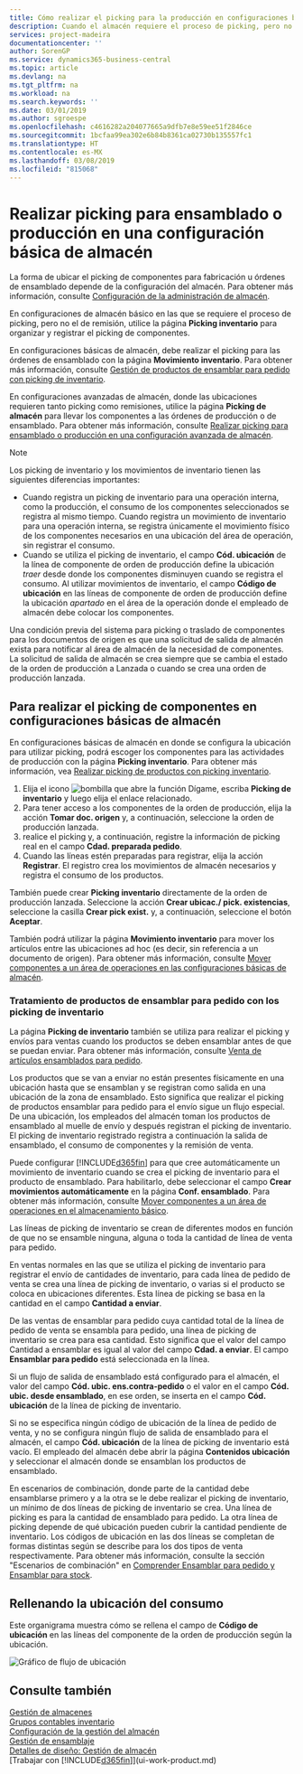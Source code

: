 ```yaml
---
title: Cómo realizar el picking para la producción en configuraciones básicas de almacén | Microsoft Docs
description: Cuando el almacén requiere el proceso de picking, pero no el proceso de remisión, utilice la página **Picking inventario** para organizar y registrar el picking de componentes.
services: project-madeira
documentationcenter: ''
author: SorenGP
ms.service: dynamics365-business-central
ms.topic: article
ms.devlang: na
ms.tgt_pltfrm: na
ms.workload: na
ms.search.keywords: ''
ms.date: 03/01/2019
ms.author: sgroespe
ms.openlocfilehash: c4616282a204077665a9dfb7e8e59ee51f2846ce
ms.sourcegitcommit: 1bcfaa99ea302e6b84b8361ca02730b135557fc1
ms.translationtype: HT
ms.contentlocale: es-MX
ms.lasthandoff: 03/08/2019
ms.locfileid: "815068"
---
```

# <a name="pick-for-production-or-assembly-in-basic-warehouse-configurations"></a>Realizar picking para ensamblado o producción en una configuración básica de almacén
La forma de ubicar el picking de componentes para fabricación u órdenes de ensamblado depende de la configuración del almacén. Para obtener más información, consulte [Configuración de la administración de almacén](warehouse-setup-warehouse.md).

En configuraciones de almacén básico en las que se requiere el proceso de picking, pero no el de remisión, utilice la página **Picking inventario** para organizar y registrar el picking de componentes.  

En configuraciones básicas de almacén, debe realizar el picking para las órdenes de ensamblado con la página **Movimiento inventario**. Para obtener más información, consulte [Gestión de productos de ensamblar para pedido con picking de inventario](warehouse-how-to-pick-for-production.md#handling-assemble-to-order-items-with-inventory-picks).  

En configuraciones avanzadas de almacén, donde las ubicaciones requieren tanto picking como remisiones, utilice la página **Picking de almacén** para llevar los componentes a las órdenes de producción o de ensamblado. Para obtener más información, consulte [Realizar picking para ensamblado o producción en una configuración avanzada de almacén](warehouse-how-to-pick-for-internal-operations-in-advanced-warehousing.md).

> [!NOTE]  
>  Los picking de inventario y los movimientos de inventario tienen las siguientes diferencias importantes:  
>   
>  -   Cuando registra un picking de inventario para una operación interna, como la producción, el consumo de los componentes seleccionados se registra al mismo tiempo. Cuando registra un movimiento de inventario para una operación interna, se registra únicamente el movimiento físico de los componentes necesarios en una ubicación del área de operación, sin registrar el consumo.  
> -   Cuando se utiliza el picking de inventario, el campo **Cód. ubicación** de la línea de componente de orden de producción define la ubicación *traer* desde donde los componentes disminuyen cuando se registra el consumo. Al utilizar movimientos de inventario, el campo **Código de ubicación** en las líneas de componente de orden de producción define la ubicación *apartado* en el área de la operación donde el empleado de almacén debe colocar los componentes.  

Una condición previa del sistema para picking o traslado de componentes para los documentos de origen es que una solicitud de salida de almacén exista para notificar al área de almacén de la necesidad de componentes. La solicitud de salida de almacén se crea siempre que se cambia el estado de la orden de producción a Lanzada o cuando se crea una orden de producción lanzada.  

## <a name="to-pick-components-in-basic-warehouse-configurations"></a>Para realizar el picking de componentes en configuraciones básicas de almacén
En configuraciones básicas de almacén en donde se configura la ubicación para utilizar picking, podrá escoger los componentes para las actividades de producción con la página **Picking inventario**. Para obtener más información, vea [Realizar picking de productos con picking inventario](warehouse-how-to-pick-items-with-inventory-picks.md).

1.  Elija el icono ![bombilla que abre la función Dígame](media/ui-search/search_small.png "Dígame que desea hacer"), escriba **Picking de inventario** y luego elija el enlace relacionado.  
2.  Para tener acceso a los componentes de la orden de producción, elija la acción **Tomar doc. origen** y, a continuación, seleccione la orden de producción lanzada.  
3.  realice el picking y, a continuación, registre la información de picking real en el campo **Cdad. preparada pedido**.  
4.  Cuando las líneas estén preparadas para registrar, elija la acción **Registrar**. El registro crea los movimientos de almacén necesarios y registra el consumo de los productos.  

También puede crear **Picking inventario** directamente de la orden de producción lanzada. Seleccione la acción **Crear ubicac./ pick. existencias**, seleccione la casilla **Crear pick exist.** y, a continuación, seleccione el botón **Aceptar**.

También podrá utilizar la página **Movimiento inventario** para mover los artículos entre las ubicaciones ad hoc (es decir, sin referencia a un documento de origen).
Para obtener más información, consulte [Mover componentes a un área de operaciones en las configuraciones básicas de almacén](warehouse-how-to-move-components-to-an-operation-area-in-basic-warehousing.md).

### <a name="handling-assemble-to-order-items-with-inventory-picks"></a>Tratamiento de productos de ensamblar para pedido con los picking de inventario
La página **Picking de inventario** también se utiliza para realizar el picking y envíos para ventas cuando los productos se deben ensamblar antes de que se puedan enviar. Para obtener más información, consulte [Venta de artículos ensamblados para pedido](assembly-how-to-sell-items-assembled-to-order.md).

Los productos que se van a enviar no están presentes físicamente en una ubicación hasta que se ensamblan y se registran como salida en una ubicación de la zona de ensamblado. Esto significa que realizar el picking de productos ensamblar para pedido para el envío sigue un flujo especial. De una ubicación, los empleados del almacén toman los productos de ensamblado al muelle de envío y después registran el picking de inventario. El picking de inventario registrado registra a continuación la salida de ensamblado, el consumo de componentes y la remisión de venta.

Puede configurar [!INCLUDE[d365fin](includes/d365fin_md.md)] para que cree automáticamente un movimiento de inventario cuando se crea el picking de inventario para el producto de ensamblado. Para habilitarlo, debe seleccionar el campo **Crear movimientos automáticamente** en la página **Conf. ensamblado**. Para obtener más información, consulte [Mover componentes a un área de operaciones en el almacenamiento básico](warehouse-how-to-move-components-to-an-operation-area-in-basic-warehousing.md).

Las líneas de picking de inventario se crean de diferentes modos en función de que no se ensamble ninguna, alguna o toda la cantidad de línea de venta para pedido.

En ventas normales en las que se utiliza el picking de inventario para registrar el envío de cantidades de inventario, para cada línea de pedido de venta se crea una línea de picking de inventario, o varias si el producto se coloca en ubicaciones diferentes. Esta línea de picking se basa en la cantidad en el campo **Cantidad a enviar**.

De las ventas de ensamblar para pedido cuya cantidad total de la línea de pedido de venta se ensambla para pedido, una línea de picking de inventario se crea para esa cantidad. Esto significa que el valor del campo Cantidad a ensamblar es igual al valor del campo **Cdad. a enviar**. El campo **Ensamblar para pedido** está seleccionada en la línea.

Si un flujo de salida de ensamblado está configurado para el almacén, el valor del campo **Cód. ubic. ens.contra-pedido** o el valor en el campo **Cód. ubic. desde ensamblado**, en ese orden, se inserta en el campo **Cód. ubicación** de la línea de picking de inventario.

Si no se especifica ningún código de ubicación de la línea de pedido de venta, y no se configura ningún flujo de salida de ensamblado para el almacén, el campo **Cód. ubicación** de la línea de picking de inventario está vacío. El empleado del almacén debe abrir la página **Contenidos ubicación** y seleccionar el almacén donde se ensamblan los productos de ensamblado.

En escenarios de combinación, donde parte de la cantidad debe ensamblarse primero y a la otra se le debe realizar el picking de inventario, un mínimo de dos líneas de picking de inventario se crea. Una línea de picking es para la cantidad de ensamblado para pedido. La otra línea de picking depende de qué ubicación pueden cubrir la cantidad pendiente de inventario. Los códigos de ubicación en las dos líneas se completan de formas distintas según se describe para los dos tipos de venta respectivamente. Para obtener más información, consulte la sección "Escenarios de combinación" en [Comprender Ensamblar para pedido y Ensamblar para stock](assembly-assemble-to-order-or-assemble-to-stock.md).

## <a name="filling-the-consumption-bin"></a>Rellenando la ubicación del consumo
Este organigrama muestra cómo se rellena el campo de **Código de ubicación** en las líneas del componente de la orden de producción según la ubicación.

![Gráfico de flujo de ubicación](media/binflow.png "BinFlow")

## <a name="see-also"></a>Consulte también
[Gestión de almacenes](warehouse-manage-warehouse.md)  
[Grupos contables inventario](inventory-manage-inventory.md)  
[Configuración de la gestión del almacén](warehouse-setup-warehouse.md)     
[Gestión de ensamblaje](assembly-assemble-items.md)    
[Detalles de diseño: Gestión de almacén](design-details-warehouse-management.md)  
[Trabajar con [!INCLUDE[d365fin](includes/d365fin_md.md)]](ui-work-product.md)
